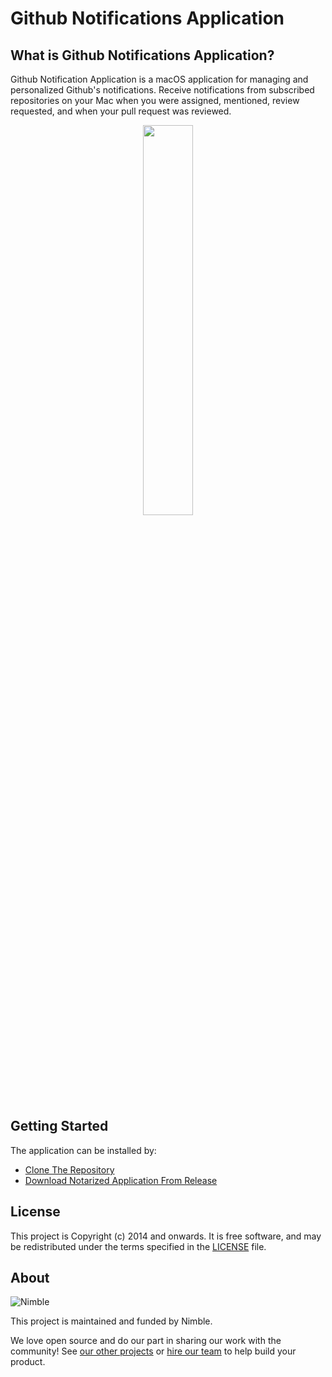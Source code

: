 # Github Notifications Application

## What is Github Notifications Application?
Github Notification Application is a macOS application for managing and personalized Github's notifications. Receive notifications from subscribed repositories on your Mac when you were assigned, mentioned, review requested, and when your pull request was reviewed.

<p align="center">
    <img width="40%" height="40%" src="https://user-images.githubusercontent.com/45258998/135804727-7b975bb1-4373-4b72-a82e-8ec92d204d1a.gif">
</p>

## Getting Started
The application can be installed by:
- [Clone The Repository](https://github.com/nimblehq/github-notifications-mac/wiki/Clone-The-Repository)
- [Download Notarized Application From Release](https://github.com/nimblehq/github-notifications-mac/wiki/Download-Notarized-Application)

## License

This project is Copyright (c) 2014 and onwards. It is free software,
and may be redistributed under the terms specified in the [LICENSE] file.

[LICENSE]: /LICENSE

## About

![Nimble](https://assets.nimblehq.co/logo/dark/logo-dark-text-160.png)

This project is maintained and funded by Nimble.

We love open source and do our part in sharing our work with the community!
See [our other projects][community] or [hire our team][hire] to help build your product.

[community]: https://github.com/nimblehq
[hire]: https://nimblehq.co/
